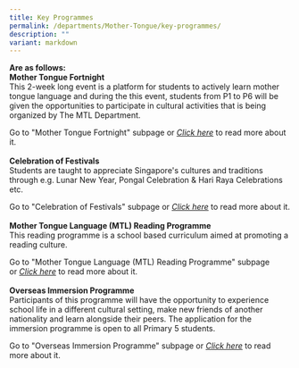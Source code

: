 ```yaml
---
title: Key Programmes
permalink: /departments/Mother-Tongue/key-programmes/
description: ""
variant: markdown
---
```

**Are as follows:**<br>
**Mother Tongue Fortnight**<br>This 2-week long event is a platform for students to actively learn mother tongue language and during the this event, students from P1 to P6 will be given the opportunities to participate in cultural activities that is being organized by The MTL Department.<br>

Go to "Mother Tongue Fortnight" subpage or&nbsp;_[Click here]()_&nbsp;to read more about it.<br><br>
**Celebration of Festivals**<br>Students are taught to appreciate Singapore's cultures and traditions through e.g. Lunar New Year, Pongal Celebration &amp; Hari Raya Celebrations etc.<br>

Go to "Celebration of Festivals"&nbsp;subpage or&nbsp;_[Click here]()_&nbsp;to read more about it.<br><br>
**Mother Tongue Language (MTL) Reading Programme**<br>This reading programme is a school based curriculum aimed at promoting a reading culture.<br>

Go to "Mother Tongue Language (MTL) Reading Programme" subpage or&nbsp;_[Click here]()_&nbsp;to read more about it.<br><br>
**Overseas Immersion Programme**<br> Participants of this programme will have the opportunity to experience school life in a different cultural setting, make new friends of another nationality and learn alongside their peers. The application for the immersion programme is open to all Primary 5 students.<br>

Go to "Overseas Immersion Programme"&nbsp;subpage or&nbsp;_[Click here]()_&nbsp;to read more about it.<br>
